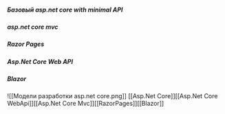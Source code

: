 ##### Базовый asp.net core with minimal API
##### asp.net core mvc
##### Razor Pages
##### Asp.Net Core Web API
#####  Blazor
 ![[Модели разработки asp.net core.png]]
 [[Asp.Net Core]][[Asp.Net Core WebApi]][[Asp.Net Core Mvc]][[RazorPages]][[Blazor]]